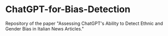 # ChatGPT-for-Bias-Detection
Repository of the paper "Assessing ChatGPT's Ability to Detect Ethnic and Gender Bias in Italian News Articles."
